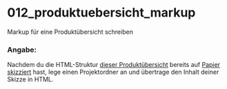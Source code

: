012_produktuebersicht_markup
========
Markup für eine Produktübersicht schreiben

### Angabe:

Nachdem du die HTML-Struktur [dieser Produktübersicht](produktuebersicht.png) bereits auf [Papier skizziert](../005_produktuebersicht_htmlstruktur) hast, lege einen Projektordner an und übertrage den Inhalt deiner Skizze in HTML.
